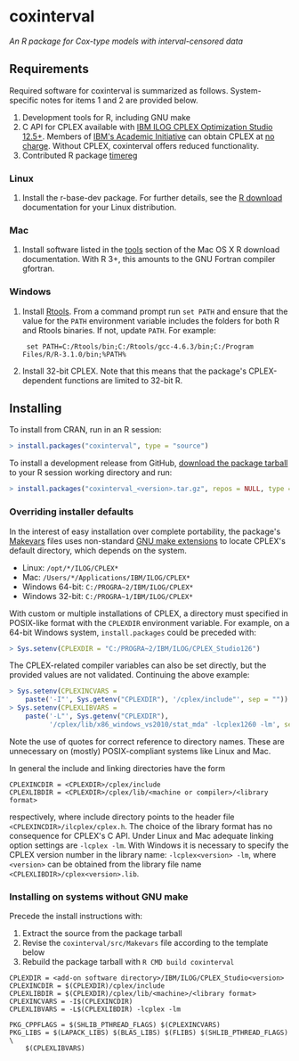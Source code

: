 # coxinterval

*An R package for Cox-type models with interval-censored data*

## Requirements

Required software for coxinterval is summarized as follows. System-specific notes for items 1 and 2 are provided below.

1. Development tools for R, including GNU make
2. C API for CPLEX available with [IBM ILOG CPLEX Optimization Studio 12.5+](http://www-01.ibm.com/software/commerce/optimization/cplex-optimizer/). Members of [IBM's Academic Initiative](http://www-304.ibm.com/ibm/university/academic/pub/page/academic_initiative) can obtain CPLEX at [no charge](https://www.ibm.com/developerworks/community/blogs/jfp/entry/cplex_studio_in_ibm_academic_initiative?lang=en). Without CPLEX, coxinterval offers reduced functionality.
3. Contributed R package [timereg](http://cran.r-project.org/web/packages/timereg/index.html)

### Linux

1. Install the r-base-dev package. For further details, see the [R download](http://cran.r-project.org/bin/linux/) documentation for your Linux distribution.

### Mac

1. Install software listed in the [tools](http://cran.r-project.org/bin/macosx/tools) section of the Mac OS X R download documentation. With R 3+, this amounts to the GNU Fortran compiler gfortran.

### Windows

1. Install [Rtools](http://cran.r-project.org/bin/windows/Rtools/). From a command prompt run `set PATH` and ensure that the value for the `PATH` environment variable includes the folders for both R and Rtools binaries. If not, update `PATH`. For example:

   ```shell
    set PATH=C:/Rtools/bin;C:/Rtools/gcc-4.6.3/bin;C:/Program Files/R/R-3.1.0/bin;%PATH%
   ```
2. Install 32-bit CPLEX. Note that this means that the package's CPLEX-dependent functions are limited to 32-bit R.

## Installing

To install from CRAN, run in an R session:

```R
> install.packages("coxinterval", type = "source")
```

To install a development release from GitHub, [download the package tarball](https://github.com/aboruvka/coxinterval/releases) to your R session working directory and run:

```R
> install.packages("coxinterval_<version>.tar.gz", repos = NULL, type = "source")
```

### Overriding installer defaults

In the interest of easy installation over complete portability, the package's [Makevars](http://cran.r-project.org/doc/manuals/r-release/R-exts.html#Using-Makevars) files uses non-standard [GNU make extensions](http://cran.r-project.org/doc/manuals/r-release/R-exts.html#Writing-portable-packages) to locate CPLEX's default directory, which depends on the system.

- Linux: `/opt/*/ILOG/CPLEX*`
- Mac: `/Users/*/Applications/IBM/ILOG/CPLEX*`
- Windows 64-bit: `C:/PROGRA~2/IBM/ILOG/CPLEX*`
- Windows 32-bit: `C:/PROGRA~1/IBM/ILOG/CPLEX*`

With custom or multiple installations of CPLEX, a directory must specified in POSIX-like format with the `CPLEXDIR` environment variable. For example, on a 64-bit Windows system, `install.packages` could be preceded with:

```R
> Sys.setenv(CPLEXDIR = "C:/PROGRA~2/IBM/ILOG/CPLEX_Studio126")
```

The CPLEX-related compiler variables can also be set directly, but the provided values are not validated. Continuing the above example:

```R
> Sys.setenv(CPLEXINCVARS =
    paste('-I"', Sys.getenv("CPLEXDIR"), '/cplex/include"', sep = ""))
> Sys.setenv(CPLEXLIBVARS =
    paste('-L"', Sys.getenv("CPLEXDIR"),
          '/cplex/lib/x86_windows_vs2010/stat_mda" -lcplex1260 -lm', sep = ""))
```

Note the use of quotes for correct reference to directory names. These are unnecessary on (mostly) POSIX-compliant systems like Linux and Mac.

In general the include and linking directories have the form

```
CPLEXINCDIR = <CPLEXDIR>/cplex/include
CPLEXLIBDIR = <CPLEXDIR>/cplex/lib/<machine or compiler>/<library format>
```

respectively, where include directory points to the header file `<CPLEXINCDIR>/ilcplex/cplex.h`. The choice of the library format has no consequence for CPLEX's C API. Under Linux and Mac adequate linking option settings are `-lcplex -lm`. With Windows it is necessary to specify the CPLEX version number in the library name: `-lcplex<version> -lm`, where `<version>` can be obtained from the library file name `<CPLEXLIBDIR>/cplex<version>.lib`.

### Installing on systems without GNU make

Precede the install instructions with:

1. Extract the source from the package tarball
2. Revise the `coxinterval/src/Makevars` file according to the template below
3. Rebuild the package tarball with `R CMD build coxinterval`

```make
CPLEXDIR = <add-on software directory>/IBM/ILOG/CPLEX_Studio<version>
CPLEXINCDIR = $(CPLEXDIR)/cplex/include
CPLEXLIBDIR = $(CPLEXDIR)/cplex/lib/<machine>/<library format>
CPLEXINCVARS = -I$(CPLEXINCDIR)
CPLEXLIBVARS = -L$(CPLEXLIBDIR) -lcplex -lm

PKG_CPPFLAGS = $(SHLIB_PTHREAD_FLAGS) $(CPLEXINCVARS)
PKG_LIBS = $(LAPACK_LIBS) $(BLAS_LIBS) $(FLIBS) $(SHLIB_PTHREAD_FLAGS) \
	$(CPLEXLIBVARS)
```
